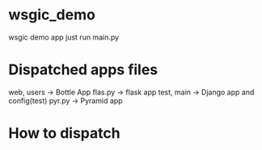 # wsgic_demo
wsgic demo app
just run main.py

# Dispatched apps files
web, users -> Bottle App
flas.py -> flask app
test, main -> Django app and config(test)
pyr.py -> Pyramid app

# How to dispatch
